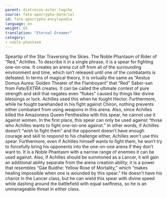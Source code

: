 ```yaml
---
parent: diatrecon-aster-logche
source: fate-apocrypha-material
id: fate-apocrypha-encylopedia
language: en
weight: 65
translation: "Eternal Dreamer"
category:
- noble-phantasm
---
```


Speartip of the Star Traversing the Skies. The Noble Phantasm of Rider of “Red,” Achilles. To describe it in a single phrase, it is a spear for fighting one-on-one. It creates an arena cut off from all of the surrounding environment and time, which isn’t released until one of the combatants is defeated. In terms of magical theory, it is virtually the same as “Aestus Domus Aurea: Golden Theater of the Flamboyant” that “Red” Saber-san from *Fate/EXTRA* creates.
It can be called the ultimate contest of pure strength and skill that negates even “flukes” caused by things like divine blessings or luck. Achilles used this when he fought Hector. Furthermore, while he fought barehanded in his fight against Chiron, nothing prevents either combatant from using weapons in this arena.
Also, since Achilles killed the Amazoness Queen Penthesilea with this spear, he cannot use it against women. In the first place, this spear can only be used against “those who Achilles wants to fight one-on-one against.” In other words, if Achilles doesn’t “wish to fight them” and the opponent doesn’t have enough courage and skill to respond to his challenge either, Achilles won’t use this spear. Furthermore, even if Achilles himself wants to fight them, he won’t try to forcefully bring his opponents into the one-on-one arena if they don’t want to. It is a Noble Phantasm with a narrow range of enemies it can be used against.
Also, if Achilles should be summoned as a Lancer, it will gain an additional ability separate from the arena creation ability; it is a power that resembles “Gáe Buidhe: Yellow Rose of Mortality,” which “makes healing impossible when one is wounded by this spear.” He doesn’t have his chariot in the Lancer class, but he can wield this spear with divine speed while dashing around the battlefield with equal swiftness, so he is an unmanageable threat in either class.
